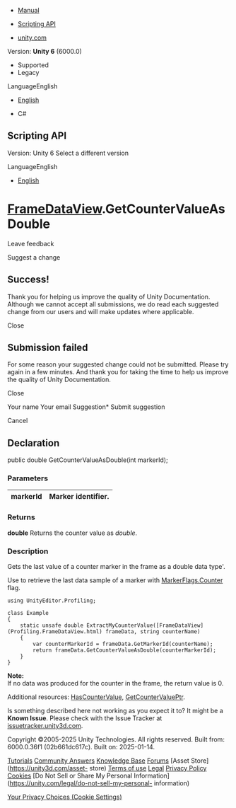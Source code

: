 [ ]()

  * [Manual](../Manual/index.html)
  * [Scripting API](../ScriptReference/index.html)

  * [unity.com](https://unity.com/)

Version: **Unity 6** (6000.0)

  * Supported
  * Legacy

LanguageEnglish

  * [English]()

  * C#

[ ](https://docs.unity3d.com)

## Scripting API

Version: Unity 6 Select a different version

LanguageEnglish

  * [English]()

#  [FrameDataView](Profiling.FrameDataView.html).GetCounterValueAsDouble

Leave feedback

Suggest a change

## Success!

Thank you for helping us improve the quality of Unity Documentation. Although
we cannot accept all submissions, we do read each suggested change from our
users and will make updates where applicable.

Close

## Submission failed

For some reason your suggested change could not be submitted. Please <a>try
again</a> in a few minutes. And thank you for taking the time to help us
improve the quality of Unity Documentation.

Close

Your name Your email Suggestion* Submit suggestion

Cancel

[ ]()

## Declaration

public double GetCounterValueAsDouble(int markerId);

### Parameters

markerId | Marker identifier.  
---|---  
  
### Returns

**double** Returns the counter value as _double_.

### Description

Gets the last value of a counter marker in the frame as a double data type'.

Use to retrieve the last data sample of a marker with
[MarkerFlags.Counter](Unity.Profiling.LowLevel.MarkerFlags.Counter.html) flag.

    
    
    using UnityEditor.Profiling;  
      
    class Example
    {
        static unsafe double ExtractMyCounterValue([FrameDataView](Profiling.FrameDataView.html) frameData, string counterName)
        {
            var counterMarkerId = frameData.GetMarkerId(counterName);
            return frameData.GetCounterValueAsDouble(counterMarkerId);
        }
    }
    

**Note:**  
If no data was produced for the counter in the frame, the return value is 0.  
  
Additional resources:
[HasCounterValue](Profiling.FrameDataView.HasCounterValue.html),
[GetCounterValuePtr](Profiling.FrameDataView.GetCounterValuePtr.html).

Is something described here not working as you expect it to? It might be a
**Known Issue**. Please check with the Issue Tracker at
[issuetracker.unity3d.com](https://issuetracker.unity3d.com).

Copyright ©2005-2025 Unity Technologies. All rights reserved. Built from:
6000.0.36f1 (02b661dc617c). Built on: 2025-01-14.

[Tutorials](https://unity3d.com/learn) [Community
Answers](https://answers.unity3d.com) [Knowledge
Base](https://support.unity3d.com/hc/en-us)
[Forums](https://forum.unity3d.com) [Asset Store](https://unity3d.com/asset-
store) [Terms of use](https://docs.unity3d.com/Manual/TermsOfUse.html)
[Legal](https://unity.com/legal) [Privacy
Policy](https://unity.com/legal/privacy-policy)
[Cookies](https://unity.com/legal/cookie-policy) [Do Not Sell or Share My
Personal Information](https://unity.com/legal/do-not-sell-my-personal-
information)

[Your Privacy Choices (Cookie Settings)](javascript:void\(0\);)

